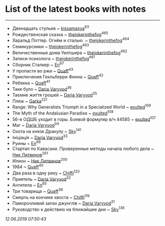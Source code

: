 # List of the latest books with notes
---

* Двенадцать стульев ~ [kissamasya](users/684/68439978-vkontakte)<sup>63</sup>
* Рождественская сказка ~ [thejokerinthefog](users/317/317244423-vkontakte)<sup>465</sup>
* Харальд Поттер. Огнём и сталью. ~ [thejokerinthefog](users/317/317244423-vkontakte)<sup>464</sup>
* Семикурсники ~ [thejokerinthefog](users/317/317244423-vkontakte)<sup>463</sup>
* Величественные дома Уилтшира ~ [thejokerinthefog](users/317/317244423-vkontakte)<sup>462</sup>
* Записи психолога ~ [thejokerinthefog](users/317/317244423-vkontakte)<sup>461</sup>
* Сборник Сталкер ~ [En](users/333/333646551-vkontakte)<sup>67</sup>
* У пропасти во ржи ~ [Quaff](users/122/12267158-vkontakte)<sup>43</sup>
* Приключения Гекльберри Финна ~ [Quaff](users/122/12267158-vkontakte)<sup>42</sup>
* Ребекка ~ [Quaff](users/122/12267158-vkontakte)<sup>41</sup>
* Таке було ~ [Daria Varyvod](users/829/829893410524253-facebook)<sup>36</sup>
* Таємне життя грошей ~ [Daria Varyvod](users/829/829893410524253-facebook)<sup>35</sup>
* Пляж ~ [Garka](users/115/115753719718250012620-google)<sup>221</sup>
* Range: Why Generalists Triumph in a Specialized World ~ [exulted](users/100/100599204551896265722-google)<sup>109</sup>
* The Myth of the Andalusian Paradise ~ [exulted](users/100/100599204551896265722-google)<sup>108</sup>
* 56-я ОДШБ уходит в горы. Боевой формуляр в/ч 44585 ~ [exulted](users/100/100599204551896265722-google)<sup>107</sup>
* Маг ~ [Daria Varyvod](users/829/829893410524253-facebook)<sup>34</sup>
* Охота на князя Дракулу ~ [Sky](users/118/118049897850017649660-google)<sup>141</sup>
* Ініціація ~ [Daria Varyvod](users/829/829893410524253-facebook)<sup>33</sup>
* Руины ~ [En](users/333/333646551-vkontakte)<sup>66</sup>
* Стартап по Кавасаки. Проверенные методы начала любого дела ~ [Ник Литвинов](users/241/241974816-vkontakte)<sup>201</sup>
* Илион ~ [Ник Литвинов](users/241/241974816-vkontakte)<sup>200</sup>
* 1984 ~ [Quaff](users/122/12267158-vkontakte)<sup>40</sup>
* Два раза в одну реку ~ [Chiffi](users/105/105831994080785626680-google)<sup>120</sup>
* Приятель ~ [Daria Varyvod](users/829/829893410524253-facebook)<sup>32</sup>
* Антитела ~ [En](users/333/333646551-vkontakte)<sup>65</sup>
* Три товарища ~ [Quaff](users/122/12267158-vkontakte)<sup>39</sup>
* Смерть на кончике хвоста ~ [Chiffi](users/105/105831994080785626680-google)<sup>119</sup>
* Паморочливий запах джунглів ~ [Daria Varyvod](users/829/829893410524253-facebook)<sup>31</sup>
* Руководство к действию на ближайшие дни ~ [Sky](users/118/118049897850017649660-google)<sup>136</sup>


_12.06.2019 07:50:43_
